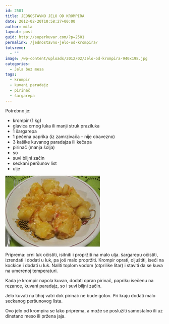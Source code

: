```yaml
---
id: 2501
title: JEDNOSTAVNO JELO OD KROMPIRA
date: 2012-02-20T10:58:27+00:00
author: mila
layout: post
guid: http://superkuvar.com/?p=2501
permalink: /jednostavno-jelo-od-krompira/
totvreme:
  - ""
image: /wp-content/uploads/2012/02/Jelo-od-krompira-940x198.jpg
categories:
  - Jela bez mesa
tags:
  - krompir
  - kuvani paradajz
  - pirinač
  - šargarepa
---
```

Potrebno je:

  * krompir (1 kg)
  * glavica crnog luka ili manji struk praziluka
  * 1 šargarepa
  * 1 pečena paprika (iz zamrzivača – nije obavezno)
  * 3 kašike kuvanog paradajza ili kečapa
  * pirinač (manja šolja)
  * so
  * suvi biljni začin
  * seckani peršunov list
  * ulje

<img class="alignnone size-medium wp-image-2502" title="Jelo od krompira" src="/wp-content/uploads/2012/02/Jelo-od-krompira-300x225.jpg" alt="" width="300" height="225" /> 

Priprema: crni luk očistiti, isitniti i propržiti na malo ulja. šargarepu očistiti, izrendati i dodati u luk, pa još malo propržiti. Krompir oprati, oljuštiti, iseći na kockice i dodati u luk. Naliti toplom vodom (otprilike litar) i staviti da se kuva na umerenoj temperaturi.

Kada je krompir napola kuvan, dodati opran pirinač, papriku isečenu na rezance, kuvani paradajz, so i suvi biljni začin.

Jelo kuvati na tihoj vatri dok pirinač ne bude gotov. Pri kraju dodati malo seckanog peršunovog lista.

Ovo jelo od krompira se lako priprema, a može se poslužiti samostalno ili uz dinstano meso ili pržena jaja.